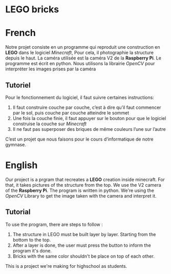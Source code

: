 # LEGO bricks

# French

Notre projet consiste en un programme qui reproduit une construction en **LEGO** dans le logiciel *Minecraft*, Pour cela, il photographie la structure depuis le haut. La caméra utilisée est la caméra V2 de la **Raspberry Pi**. Le programme est écrit en python. Nous utilisons la librairie *OpenCV* pour interpréter les images prises par la caméra

## Tutoriel

Pour le fonctionnement du logiciel, il faut suivre certaines instructions: 
1) Il faut construire couche par couche, c’est à dire qu’il faut commencer par le sol, puis couche par couche atteindre le sommet
2) Une fois la couche finie, il faut appuyer sur le bouton pour que le logiciel construise la couche sur *Minecraft*
3) Il ne faut pas superposer des briques de même couleurs l’une sur l’autre

C’est un projet que nous faisons pour le cours d’informatique de notre gymnase.


# English

Our project is a prgram that recreates a **LEGO** creation inside minecraft. For that, it takes pictures of the structure from the top. We use the V2 camera of the **Raspberry Pi**. The program is written in python. We're using the *OpenCV* Library to get the image taken with the camera and interpret it.

## Tutorial

To use the program, there are steps to follow :
1) The structure in LEGO must be built layer by layer. Starting from the bottom to the top.
2) After a layer is done, the user must press the button to inform the program it's done.
3) Bricks with the same color shouldn't be place on top of each other.

This is a project we're making for highschool as students.
